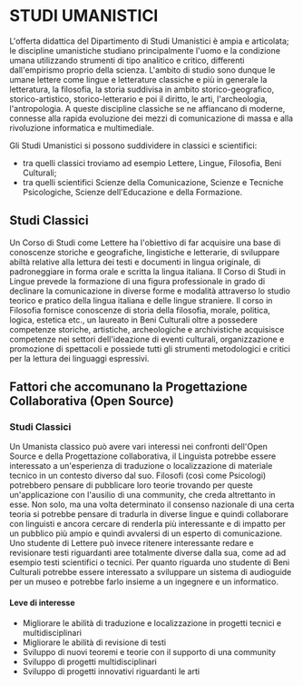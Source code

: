 # STUDI UMANISTICI
L'offerta didattica del Dipartimento di Studi Umanistici è ampia e articolata; le discipline umanistiche studiano principalmente l'uomo e la condizione umana utilizzando strumenti di tipo analitico e critico, differenti dall'empirismo proprio della scienza. L'ambito di studio sono dunque le umane lettere come lingue e letterature classiche e più in generale la letteratura, la filosofia, la storia suddivisa in ambito storico-geografico, storico-artistico, storico-letterario e poi il diritto, le arti, l'archeologia, l'antropologia. A queste discipline classiche se ne affiancano di moderne, connesse alla rapida evoluzione dei mezzi di comunicazione di massa e alla rivoluzione informatica e multimediale. 

Gli Studi Umanistici si possono suddividere in classici e scientifici: 
- tra quelli classici troviamo ad esempio Lettere, Lingue, Filosofia, Beni Culturali; 
- tra quelli scientifici Scienze della Comunicazione, Scienze e Tecniche Psicologiche, Scienze dell'Educazione e della Formazione.

## Studi Classici
Un Corso di Studi come Lettere ha l'obiettivo di far acquisire una base di conoscenze storiche e geografiche, lingistiche e letterarie, di sviluppare abiltà relative alla lettura dei testi e documenti in lingua originale, di padroneggiare in forma orale e scritta la lingua italiana. Il Corso di Studi in Lingue prevede la formazione di una figura professionale in grado di declinare la comunicazione in diverse forme e modalità attraverso lo studio teorico e pratico della lingua italiana e delle lingue straniere. Il corso in Filosofia fornisce conoscenze di storia della filosofia, morale, politica, logica, estetica etc., un laureato in Beni Culturali oltre a possedere competenze storiche, artistiche, archeologiche e archivistiche acquisisce competenze nei settori dell'ideazione di eventi culturali, organizzazione e promozione di spettacoli e possiede tutti gli strumenti metodologici e critici per la lettura dei linguaggi espressivi. 

## Fattori che accomunano la Progettazione Collaborativa (Open Source)

### Studi Classici
Un Umanista classico può avere vari interessi nei confronti dell'Open Source e della Progettazione collaborativa, il Linguista potrebbe essere interessato a un'esperienza di traduzione o localizzazione di materiale tecnico in un contesto diverso dal suo. Filosofi (così come Psicologi) potrebbero pensare di pubblicare loro teorie trovando per queste un'applicazione con l'ausilio di una community, che creda altrettanto in esse. Non solo, ma una volta determinato il consenso nazionale di una certa teoria si potrebbe pensare di tradurla in diverse lingue e quindi collaborare con linguisti e ancora cercare di renderla più interessante e di impatto per un pubblico più ampio e quindi avvalersi di un esperto di comunicazione. Uno studente di Lettere può invece ritenere interessante redare e revisionare testi riguardanti aree totalmente diverse dalla sua, come ad ad esempio testi scientifici o tecnici. Per quanto riguarda uno studente di Beni Culturali potrebbe essere interessato a sviluppare un sistema di audioguide per un museo e potrebbe farlo insieme a un ingegnere e un informatico. 

#### Leve di interesse

* Migliorare le abilità di traduzione e localizzazione in progetti tecnici e multidisciplinari
* Migliorare le abilità di revisione di testi
* Sviluppo di nuovi teoremi e teorie con il supporto di una community
* Sviluppo di progetti multidisciplinari
* Sviluppo di progetti innovativi riguardanti le arti 
